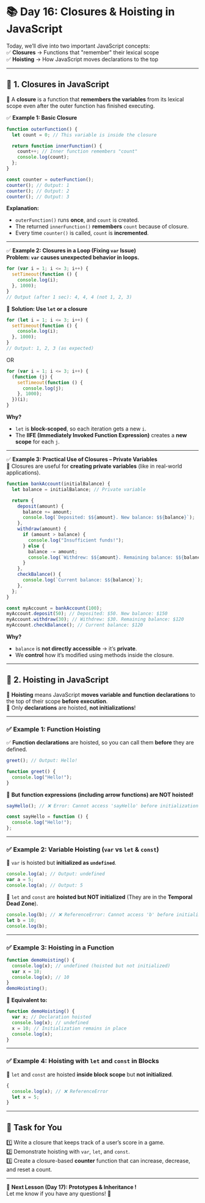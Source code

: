 # **📚 Day 16: Closures & Hoisting in JavaScript**  

Today, we’ll dive into two important JavaScript concepts:  
✅ **Closures** → Functions that "remember" their lexical scope  
✅ **Hoisting** → How JavaScript moves declarations to the top  

---

## **🔹 1. Closures in JavaScript**  
📌 A **closure** is a function that **remembers the variables** from its lexical scope even after the outer function has finished executing.  

✅ **Example 1: Basic Closure**  
```js
function outerFunction() {
  let count = 0; // This variable is inside the closure

  return function innerFunction() {
    count++; // Inner function remembers "count"
    console.log(count);
  };
}

const counter = outerFunction();
counter(); // Output: 1
counter(); // Output: 2
counter(); // Output: 3
```
**Explanation:**  
- `outerFunction()` runs **once**, and `count` is created.  
- The returned `innerFunction()` **remembers** `count` because of closure.  
- Every time `counter()` is called, `count` is **incremented**.  

---

✅ **Example 2: Closures in a Loop (Fixing `var` Issue)**  
**Problem: `var` causes unexpected behavior in loops.**  
```js
for (var i = 1; i <= 3; i++) {
  setTimeout(function () {
    console.log(i);
  }, 1000);
}
// Output (after 1 sec): 4, 4, 4 (not 1, 2, 3)
```
🔹 **Solution: Use `let` or a closure**  
```js
for (let i = 1; i <= 3; i++) {
  setTimeout(function () {
    console.log(i);
  }, 1000);
}
// Output: 1, 2, 3 (as expected)
```
OR  
```js
for (var i = 1; i <= 3; i++) {
  (function (j) {
    setTimeout(function () {
      console.log(j);
    }, 1000);
  })(i);
}
```
**Why?**  
- `let` is **block-scoped**, so each iteration gets a new `i`.  
- The **IIFE (Immediately Invoked Function Expression)** creates a **new scope** for each `j`.  

---

✅ **Example 3: Practical Use of Closures – Private Variables**  
📌 Closures are useful for **creating private variables** (like in real-world applications).  
```js
function bankAccount(initialBalance) {
  let balance = initialBalance; // Private variable

  return {
    deposit(amount) {
      balance += amount;
      console.log(`Deposited: $${amount}. New balance: $${balance}`);
    },
    withdraw(amount) {
      if (amount > balance) {
        console.log("Insufficient funds!");
      } else {
        balance -= amount;
        console.log(`Withdrew: $${amount}. Remaining balance: $${balance}`);
      }
    },
    checkBalance() {
      console.log(`Current balance: $${balance}`);
    },
  };
}

const myAccount = bankAccount(100);
myAccount.deposit(50); // Deposited: $50. New balance: $150
myAccount.withdraw(30); // Withdrew: $30. Remaining balance: $120
myAccount.checkBalance(); // Current balance: $120
```
**Why?**  
- `balance` is **not directly accessible** → it’s **private**.  
- We **control** how it’s modified using methods inside the closure.  

---

## **🔹 2. Hoisting in JavaScript**  
📌 **Hoisting** means JavaScript **moves variable and function declarations** to the top of their scope **before execution**.  
📌 Only **declarations** are hoisted, **not initializations**!  

---

### **✅ Example 1: Function Hoisting**  
✅ **Function declarations** are hoisted, so you can call them **before** they are defined.  
```js
greet(); // Output: Hello!

function greet() {
  console.log("Hello!");
}
```
🚨 **But function expressions (including arrow functions) are NOT hoisted!**  
```js
sayHello(); // ❌ Error: Cannot access 'sayHello' before initialization

const sayHello = function () {
  console.log("Hello!");
};
```

---

### **✅ Example 2: Variable Hoisting (`var` vs `let` & `const`)**  
🚨 `var` is hoisted but **initialized as `undefined`**.  
```js
console.log(a); // Output: undefined
var a = 5;
console.log(a); // Output: 5
```
🚨 `let` and `const` are **hoisted but NOT initialized** (They are in the **Temporal Dead Zone**).  
```js
console.log(b); // ❌ ReferenceError: Cannot access 'b' before initialization
let b = 10;
console.log(b);
```

---

### **✅ Example 3: Hoisting in a Function**  
```js
function demoHoisting() {
  console.log(x); // undefined (hoisted but not initialized)
  var x = 10;
  console.log(x); // 10
}
demoHoisting();
```
🔹 **Equivalent to:**  
```js
function demoHoisting() {
  var x; // Declaration hoisted
  console.log(x); // undefined
  x = 10; // Initialization remains in place
  console.log(x);
}
```

---

### **✅ Example 4: Hoisting with `let` and `const` in Blocks**  
📌 `let` and `const` are hoisted **inside block scope** but **not initialized**.  
```js
{
  console.log(x); // ❌ ReferenceError
  let x = 5;
}
```

---

## **📝 Task for You**  
1️⃣ Write a closure that keeps track of a user’s score in a game.  
2️⃣ Demonstrate hoisting with `var`, `let`, and `const`.  
3️⃣ Create a closure-based **counter** function that can increase, decrease, and reset a count.  

---

🎯 **Next Lesson (Day 17): Prototypes & Inheritance !**  
Let me know if you have any questions! 🚀